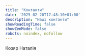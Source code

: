 ```yaml
---
title: "Контакти"
date: '2025-02-20T17:48:10+01:00'
description: "Наші контакти"
showReadingTime: false
showZenMode: false
robots: noindex, nofollow
---
```


Козяр Наталія
